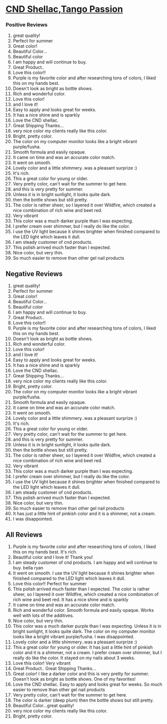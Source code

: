 # [CND Shellac,Tango Passion](https://products.checkmycream.com/products/CND-ShellacTango-Passion.html)

### Positive Reviews

<ol>
      <li>great quality!</li>
      <li>Perfect for summer</li>
      <li>Great color!</li>
      <li>Beautiful Color...</li>
      <li>Beautiful color</li>
      <li>I am happy and will continue to buy.</li>
      <li>Great Product..</li>
      <li>Love this color!!</li>
      <li>Purple is my favorite color and after researching tons of colors, I liked this on my hands best.</li>
      <li>Doesn&#x27;t look as bright as bottle shows.</li>
      <li>Rich and wonderful color.</li>
      <li>Love this color!</li>
      <li>and I love it!</li>
      <li>Easy to apply and looks great for weeks.</li>
      <li>It has a nice shine and is sparkly</li>
      <li>Love the CND shellac.</li>
      <li>Great Shipping Thanks...</li>
      <li>very nice color my clients really like this color.</li>
      <li>Bright, pretty color.</li>
      <li>The color on my computer monitor looks like a bright vibrant purple/fusha.</li>
      <li>Smooth formula and easily opaque.</li>
      <li>It came on time and was an accurate color match.</li>
      <li>It went on smooth.</li>
      <li>Lovely color and a little shimmery..was a pleasant surprize :)</li>
      <li>It&#x27;s rich.</li>
      <li>This a great color for young or older.</li>
      <li>Very pretty color, can&#x27;t wait for the summer to get here.</li>
      <li>and this is very pretty for summer.  </li>
      <li>Unless it is in bright sunlight, it looks quite dark.</li>
      <li>then the bottle shows but still pretty.</li>
      <li>The color is rather sheer, so I layered it over Wildfire, which created a nice combination of rich wine and beet red.</li>
      <li>Very vibrant</li>
      <li>This color was a much darker purple than I was expecting.</li>
      <li>I prefer cream over shimmer, but I really do like the color.</li>
      <li>I use the UV light because it shines brighter when finished compared to the LED light which leaves it dull.</li>
      <li>I am steady customer of cnd products.</li>
      <li>This polish arrived much faster than I expected.</li>
      <li>Nice color, but very thin.</li>
      <li>So much easier to remove than other gel nail products</li>
</ol>


<h2>Negative Reviews</h2>
<ol>
<li> great quality!</li>
<li> Perfect for summer</li>
<li> Great color!</li>
<li> Beautiful Color...</li>
<li> Beautiful color</li>
<li> I am happy and will continue to buy.</li>
<li> Great Product..</li>
<li> Love this color!!</li>
<li> Purple is my favorite color and after researching tons of colors, I liked this on my hands best.</li>
<li> Doesn&#x27;t look as bright as bottle shows.</li>
<li> Rich and wonderful color.</li>
<li> Love this color!</li>
<li> and I love it!</li>
<li> Easy to apply and looks great for weeks.</li>
<li> It has a nice shine and is sparkly</li>
<li> Love the CND shellac.</li>
<li> Great Shipping Thanks...</li>
<li> very nice color my clients really like this color.</li>
<li> Bright, pretty color.</li>
<li> The color on my computer monitor looks like a bright vibrant purple/fusha.</li>
<li> Smooth formula and easily opaque.</li>
<li> It came on time and was an accurate color match.</li>
<li> It went on smooth.</li>
<li> Lovely color and a little shimmery..was a pleasant surprize :)</li>
<li> It&#x27;s rich.</li>
<li> This a great color for young or older.</li>
<li> Very pretty color, can&#x27;t wait for the summer to get here.</li>
<li> and this is very pretty for summer.  </li>
<li> Unless it is in bright sunlight, it looks quite dark.</li>
<li> then the bottle shows but still pretty.</li>
<li> The color is rather sheer, so I layered it over Wildfire, which created a nice combination of rich wine and beet red.</li>
<li> Very vibrant</li>
<li> This color was a much darker purple than I was expecting.</li>
<li> I prefer cream over shimmer, but I really do like the color.</li>
<li> I use the UV light because it shines brighter when finished compared to the LED light which leaves it dull.</li>
<li> I am steady customer of cnd products.</li>
<li> This polish arrived much faster than I expected.</li>
<li> Nice color, but very thin.</li>
<li> So much easier to remove than other gel nail products</li>
<li> It has just a little hint of pinkish color and it is a shimmer, not a cream.</li>
<li> I was disappointed.</li>
</ol>

<h2>All Reviews</h2>

<ol>
    <li> Purple is my favorite color and after researching tons of colors, I liked this on my hands best. It&#x27;s rich.</li>
    <li> Beautiful color and I love it! Thank you!</li>
    <li> I am steady customer of cnd products. I am happy and will continue to buy. bella ryan</li>
    <li> It went on smooth. I use the UV light because it shines brighter when finished compared to the LED light which leaves it dull.</li>
    <li> Love this color!! Perfect for summer</li>
    <li> This polish arrived much faster than I expected. The color is rather sheer, so I layered it over Wildfire, which created a nice combination of rich wine and beet red. It has a nice shine and is sparkly</li>
    <li> It came on time and was an accurate color match.</li>
    <li> Rich and wonderful color. Smooth formula and easily opaque. Works well with lots of the additives.</li>
    <li> Nice color, but very thin.</li>
    <li> This color was a much darker purple than I was expecting. Unless it is in bright sunlight, it looks quite dark. The color on my computer monitor looks like a bright vibrant purple/fusha. I was disappointed.</li>
    <li> Lovely color and a little shimmery..was a pleasant surprize :)</li>
    <li> This a great color for young or older. It has just a little hint of pinkish color and it is a shimmer, not a cream. I prefer cream over shimmer, but I really do like the color. It stayed on my nails about 3 weeks.</li>
    <li> Love this color! Very vibrant</li>
    <li> Great Product.. Great Shipping Thanks...</li>
    <li> Great color! I like a darker color and this is very pretty for summer.  Doesn&#x27;t look as bright as bottle shows. One of my favorites!</li>
    <li> Love the CND shellac. Easy to apply and looks great for weeks. So much easier to remove than other gel nail products</li>
    <li> Very pretty color, can&#x27;t wait for the summer to get here.</li>
    <li> The color is darker (deep plum) then the bottle shows but still pretty.</li>
    <li> Beautiful Color...great quality!</li>
    <li> very nice color my clients really like this color.</li>
    <li> Bright, pretty color.</li>
</ol>





